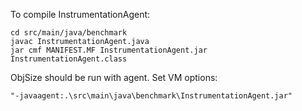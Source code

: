 To compile InstrumentationAgent:

    cd src/main/java/benchmark
    javac InstrumentationAgent.java
    jar cmf MANIFEST.MF InstrumentationAgent.jar InstrumentationAgent.class
    
ObjSize should be run with agent. Set VM options:

    "-javaagent:.\src\main\java\benchmark\InstrumentationAgent.jar"